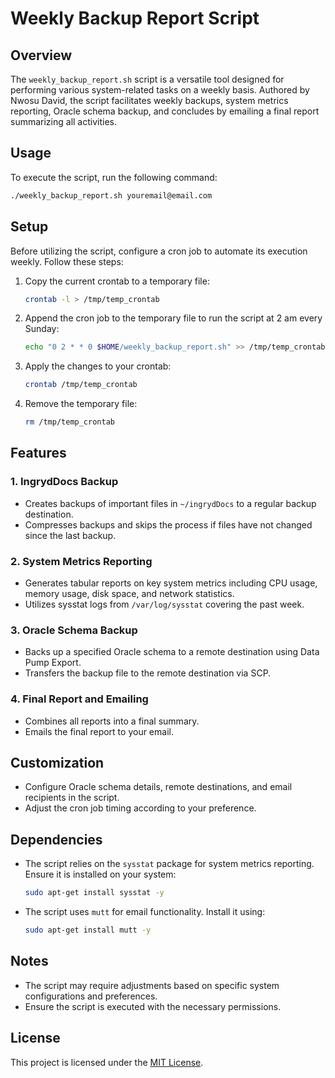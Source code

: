 # Weekly Backup Report Script

## Overview

The `weekly_backup_report.sh` script is a versatile tool designed for performing various system-related tasks on a weekly basis. Authored by Nwosu David, the script facilitates weekly backups, system metrics reporting, Oracle schema backup, and concludes by emailing a final report summarizing all activities.

## Usage

To execute the script, run the following command:

```bash
./weekly_backup_report.sh youremail@email.com
```

## Setup

Before utilizing the script, configure a cron job to automate its execution weekly. Follow these steps:

1. Copy the current crontab to a temporary file:

   ```bash
   crontab -l > /tmp/temp_crontab
   ```

2. Append the cron job to the temporary file to run the script at 2 am every Sunday:

   ```bash
   echo "0 2 * * 0 $HOME/weekly_backup_report.sh" >> /tmp/temp_crontab
   ```

3. Apply the changes to your crontab:

   ```bash
   crontab /tmp/temp_crontab
   ```

4. Remove the temporary file:

   ```bash
   rm /tmp/temp_crontab
   ```

## Features

### 1. IngrydDocs Backup

- Creates backups of important files in `~/ingrydDocs` to a regular backup destination.
- Compresses backups and skips the process if files have not changed since the last backup.

### 2. System Metrics Reporting

- Generates tabular reports on key system metrics including CPU usage, memory usage, disk space, and network statistics.
- Utilizes sysstat logs from `/var/log/sysstat` covering the past week.

### 3. Oracle Schema Backup

- Backs up a specified Oracle schema to a remote destination using Data Pump Export.
- Transfers the backup file to the remote destination via SCP.

### 4. Final Report and Emailing

- Combines all reports into a final summary.
- Emails the final report to your email.

## Customization

- Configure Oracle schema details, remote destinations, and email recipients in the script.
- Adjust the cron job timing according to your preference.

## Dependencies

- The script relies on the `sysstat` package for system metrics reporting. Ensure it is installed on your system:

  ```bash
  sudo apt-get install sysstat -y
  ```

- The script uses `mutt` for email functionality. Install it using:

  ```bash
  sudo apt-get install mutt -y
  ```

## Notes

- The script may require adjustments based on specific system configurations and preferences.
- Ensure the script is executed with the necessary permissions.

## License

This project is licensed under the [MIT License](LICENSE).
